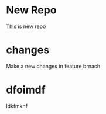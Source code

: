  # New Repo
 This is new repo
 # changes
 Make a new changes in feature brnach
 # dfoimdf
 ldkfmknf
 
